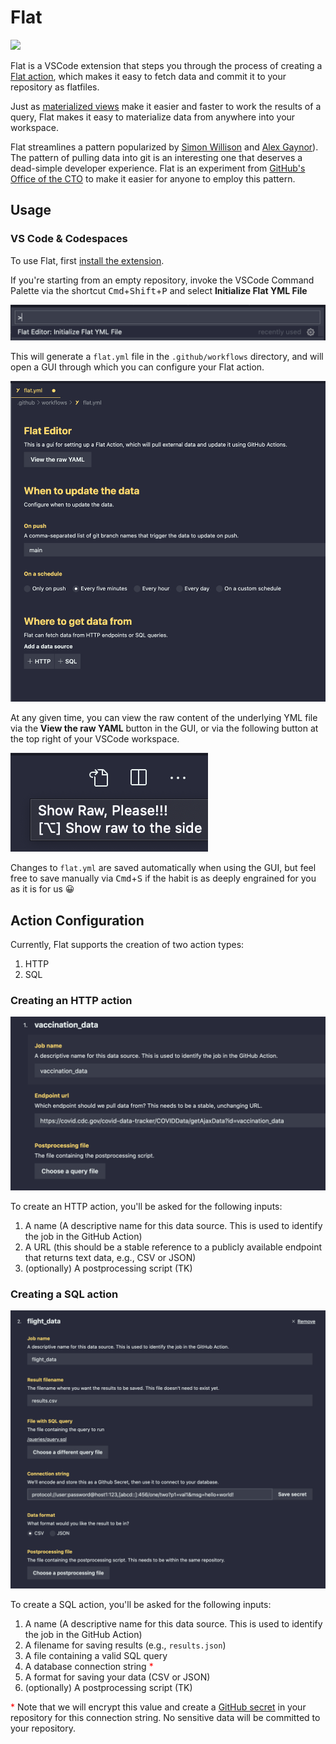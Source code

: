 # Flat

<p>
  <img src="https://img.shields.io/visual-studio-marketplace/v/githubocto.flat.svg">
</p>

Flat is a VSCode extension that steps you through the process of creating a [Flat action](https://github.com/githubocto/flat), which makes it easy to fetch data and commit it to your repository as flatfiles.

Just as [materialized views](https://en.wikipedia.org/wiki/Materialized_view) make it easier and faster to work the results of a query, Flat makes it easy to materialize data from anywhere into your workspace.

Flat streamlines a pattern popularized by [Simon Willison](https://simonwillison.net/2020/Oct/9/git-scraping/) and [Alex Gaynor](https://github.com/alex/nyt-2020-election-scraper)). The pattern of pulling data into git is an interesting one that deserves a dead-simple developer experience. Flat is an experiment from [GitHub's Office of the CTO](https://octo.github.com) to make it easier for anyone to employ this pattern.

## Usage

### VS Code & Codespaces

To use Flat, first [install the extension](https://marketplace.visualstudio.com/items?itemName=githubocto.flat).

If you're starting from an empty repository, invoke the VSCode Command Palette via the shortcut <kbd>Cmd</kbd>+<kbd>Shift</kbd>+<kbd>P</kbd> and select **Initialize Flat YML File**

![Screenshot of VSCode Command Palette](./screenshots/command-panel.png)

This will generate a `flat.yml` file in the `.github/workflows` directory, and will open a GUI through which you can configure your Flat action.

![Screenshot of Flat Action configuration GUI](./screenshots/gui.png)

At any given time, you can view the raw content of the underlying YML file via the **View the raw YAML** button in the GUI, or via the following button at the top right of your VSCode workspace.

![Screenshot of 'Show Preview' VSCode toolbar button](./screenshots/show-preview.png)

Changes to `flat.yml` are saved automatically when using the GUI, but feel free to save manually via <kbd>Cmd</kbd>+<kbd>S</kbd> if the habit is as deeply engrained for you as it is for us 😀

## Action Configuration

Currently, Flat supports the creation of two action types:

1. HTTP
2. SQL

### Creating an HTTP action

![Screenshot of HTTP creation view for Flat extension](./screenshots/http-action.png)

To create an HTTP action, you'll be asked for the following inputs:

1. A name (A descriptive name for this data source. This is used to identify the job in the GitHub Action)
2. A URL (this should be a stable reference to a publicly available endpoint that returns text data, e.g., CSV or JSON)
3. (optionally) A postprocessing script (TK)

### Creating a SQL action

![Screenshot of SQL creation view for Flat extension](./screenshots/sql-action.png)

To create a SQL action, you'll be asked for the following inputs:

1. A name (A descriptive name for this data source. This is used to identify the job in the GitHub Action)
2. A filename for saving results (e.g., `results.json`)
3. A file containing a valid SQL query
4. A database connection string <span style="color: red;">\*</span>
5. A format for saving your data (CSV or JSON)
6. (optionally) A postprocessing script (TK)

<span style="color: red;">\*</span> Note that we will encrypt this value and create a [GitHub secret](https://docs.github.com/en/actions/reference/encrypted-secrets) in your repository for this connection string. No sensitive data will be committed to your repository.
